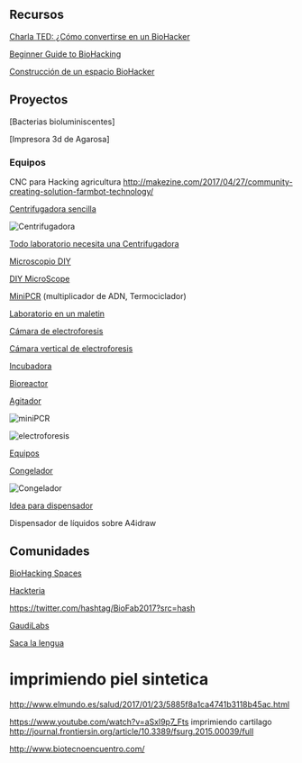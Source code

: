 ## Recursos

[Charla TED: ¿Cómo convertirse en un BioHacker](https://www.youtube.com/watch?v=_kc0IFavUes&feature=youtu.be)

[Beginner Guide to BioHacking](https://blog.bulletproof.com/beginners-guide-to-biohacking-101/)

[Construcción de un espacio BioHacker](http://biopunkalert.tumblr.com/post/159757757741/building-a-b-biohacker-b-space)



## Proyectos




[Bacterias bioluminiscentes]

[Impresora 3d de Agarosa]

### Equipos

CNC para Hacking agricultura  http://makezine.com/2017/04/27/community-creating-solution-farmbot-technology/

[Centrifugadora sencilla](http://makezine.com/projects/3d-printed-centrifuge/)

![Centrifugadora](https://i2.wp.com/makezine.com/wp-content/uploads/2017/03/10-LidOpen.jpg?resize=620%2C930)

[Todo laboratorio necesita una Centrifugadora](https://biohackingitm.wordpress.com/2017/06/10/todo-laboratorio-debe-tener-una-centrifuga)

[Microscopio DIY](https://biohackingitm.wordpress.com/2017/06/10/microscopios-diy-como-estrategia-educativa-de-impacto-social/)

[DIY MicroScope](https://www.hackteria.org/workshops/diy-microsopy-by-tez/)

[MiniPCR](http://www.minipcr.com/) (multiplicador de ADN, Termociclador)

[Laboratorio en un maletin](http://2016.igem.org/Team:Valencia_UPV/Hardware)

[Cámara de electroforesis](https://biohackingitm.wordpress.com/2017/05/27/biohackers-y-su-laboratorio/)

[Cámara vertical de electroforesis](https://twitter.com/BioHackingITM/status/868487591909347329)

[Incubadora](https://biohackingitm.wordpress.com/2017/06/13/y-donde-cuidaremos-nuestros-bichos/)

[Bioreactor](https://biohackingitm.wordpress.com/2017/06/13/nuestro-biorreactor-diy/)

[Agitador](https://twitter.com/BioHackingITM/status/873681530845089792)


![miniPCR](http://www.gaudi.ch/GaudiLabs/wp-content/uploads/OpenPCR-1024x809.jpg)


![electroforesis](http://www.gaudi.ch/GaudiLabs/wp-content/uploads/GelBoxSupply-1024x828.jpg)


[Equipos](http://www.gaudi.ch/GaudiLabs/?page_id=328)


[Congelador](https://www.banggood.com/12V-6A-DIY-Electronic-Semiconductor-Refrigerator-Radiator-Cooling-Equipment-p-1074404.html)

![Congelador](https://img.banggood.com/thumb/water/oaupload/banggood/images/E0/04/bd7aba84-f2c3-4058-82fb-dd6a07d826ad.jpg)

[Idea para dispensador](http://yujiangtham.com/2014/05/25/build-your-very-own-drink-mixing-robot-part-1/)

Dispensador de líquidos sobre A4idraw



## Comunidades

[BioHacking Spaces](https://makezine.com/2017/04/05/biohacking-spaces/)

[Hackteria](http://www.hackteria.org/)


https://twitter.com/hashtag/BioFab2017?src=hash

[GaudiLabs](http://www.gaudi.ch/GaudiLabs/)

[Saca la lengua](https://twitter.com/_SacaLaLengua_?s=09)

# imprimiendo piel sintetica

http://www.elmundo.es/salud/2017/01/23/5885f8a1ca4741b3118b45ac.html

https://www.youtube.com/watch?v=aSxl9p7_Fts
imprimiendo cartilago
http://journal.frontiersin.org/article/10.3389/fsurg.2015.00039/full




http://www.biotecnoencuentro.com/
